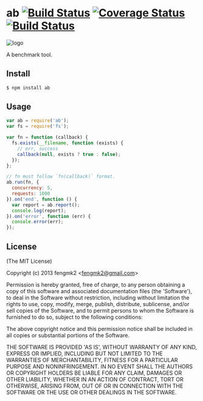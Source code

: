 ab [![Build Status](https://secure.travis-ci.org/fengmk2/ab.png)](http://travis-ci.org/fengmk2/ab) [![Coverage Status](https://coveralls.io/repos/fengmk2/ab/badge.png)](https://coveralls.io/r/fengmk2/ab) [![Build Status](https://drone.io/github.com/fengmk2/ab/status.png)](https://drone.io/github.com/fengmk2/ab/latest)
=======

![logo](https://raw.github.com/fengmk2/ab/master/logo.png)

A benchmark tool.

## Install

```bash
$ npm install ab
```

## Usage

```js
var ab = require('ab');
var fs = require('fs');

var fn = function (callback) {
  fs.exists(__filename, function (exists) {
    // err, success
    callback(null, exists ? true : false);
  });
};

// fn must follow `fn(callback)` format.
ab.run(fn, {
  concurrency: 5,
  requests: 1000
}).on('end', function () {
  var report = ab.report();
  console.log(report);
}).on('error', function (err) {
  console.error(err);
});
```

## License 

(The MIT License)

Copyright (c) 2013 fengmk2 &lt;fengmk2@gmail.com&gt;

Permission is hereby granted, free of charge, to any person obtaining
a copy of this software and associated documentation files (the
'Software'), to deal in the Software without restriction, including
without limitation the rights to use, copy, modify, merge, publish,
distribute, sublicense, and/or sell copies of the Software, and to
permit persons to whom the Software is furnished to do so, subject to
the following conditions:

The above copyright notice and this permission notice shall be
included in all copies or substantial portions of the Software.

THE SOFTWARE IS PROVIDED 'AS IS', WITHOUT WARRANTY OF ANY KIND,
EXPRESS OR IMPLIED, INCLUDING BUT NOT LIMITED TO THE WARRANTIES OF
MERCHANTABILITY, FITNESS FOR A PARTICULAR PURPOSE AND NONINFRINGEMENT.
IN NO EVENT SHALL THE AUTHORS OR COPYRIGHT HOLDERS BE LIABLE FOR ANY
CLAIM, DAMAGES OR OTHER LIABILITY, WHETHER IN AN ACTION OF CONTRACT,
TORT OR OTHERWISE, ARISING FROM, OUT OF OR IN CONNECTION WITH THE
SOFTWARE OR THE USE OR OTHER DEALINGS IN THE SOFTWARE.
